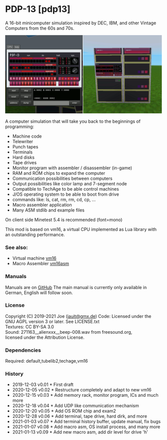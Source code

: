 # PDP-13 [pdp13]

A 16-bit minicomputer simulation inspired by DEC, IBM, and other Vintage Computers from the 60s and 70s.

![screenshot](https://github.com/joe7575/pdp13/blob/main/screenshot.png)

A computer simulation that will take you back to the beginnings of programming:

- Machine code
- Telewriter
- Punch tapes
- Terminals
- Hard disks
- Tape drives
- Monitor program with assembler / disassembler (in-game)
- RAM and ROM chips to expand the computer
- Communication possibilities between computers
- Output possibilities like color lamp and 7-segment node
- Compatible to TechAge to be able control machines
- J/OS operating system to be able to boot from drive
- commands like: ls, cat, rm, rm, cd, cp, ...
- Macro assembler application
- Many ASM stdlib and example files

On client side Minetest 5.4 is recommended (font=mono)

This mod is based on vm16, a virtual CPU implemented as Lua library with an outstanding performance.



### See also:

- Virtual machine [vm16](https://github.com/joe7575/vm16)
- Macro Assembler [vm16asm](https://github.com/joe7575/vm16asm)



### Manuals

Manuals are on [GitHub](https://github.com/joe7575/pdp13/wiki)
The main manual is currently only available in German, English will follow soon.



### License

Copyright (C) 2019-2021 Joe (iauit@gmx.de)
Code: Licensed under the GNU AGPL version 3 or later. See LICENSE.txt  
Textures: CC BY-SA 3.0  
Sound: 271163__alienxxx__beep-008.wav from freesound.org,  
licensed under the Attribution License.  



### Dependencies

Required: default,tubelib2,techage,vm16



### History

- 2019-12-03  v0.01  * First draft
- 2020-12-05  v0.02  * Restructure completely and adapt to new vm16
- 2020-12-15  v0.03  * Add memory rack, monitor program, ICs and much more
- 2020-12-18  v0.04  * Add UDP like communication mechanism
- 2020-12-20  v0.05  * Add OS ROM chip and exam2
- 2020-12-28  v0.06  * Add terminal, tape drive, hard dirk, and more
- 2021-01-03  v0.07  * Add terminal history buffer, update manual, fix bugs
- 2021-01-07  v0.08  * Add macro asm, OS install process, and many more
- 2021-01-13  v0.09  * Add new macro asm, add dir level for drive 'h'

